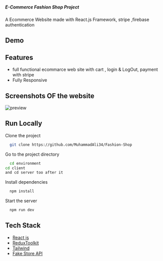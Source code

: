 ##### E-Commerce Fashion Shop Project ######

A Ecommerce Website made with React.js Framework, stripe ,firebase authentication


## Demo



## Features

- full functional ecommarce web site with cart , login & LogOut, payment with stripe 
- Fully Responsive


## Screenshots OF the website



![preview](https://github.com/MuhammadAli34/Fashion-Shop/assets/107616847/5c8417f1-15a7-4621-a90a-d2acff1961f1)


## Run Locally

Clone the project

```bash
  git clone https://github.com/MuhammadAli34/Fashion-Shop
```

Go to the project directory

```bash
  cd environment
cd client
and cd server too after it 
```

Install dependencies

```bash
  npm install
```

Start the server

```bash
  npm run dev
```



## Tech Stack

* [React js](https://reactjs.org/)
* [ReduxToolkit](https://redux.js.org/)
* [Tailwind ](https://getbootstrap.com/)
* [Fake Store API](https://fakestoreapi.com/)






